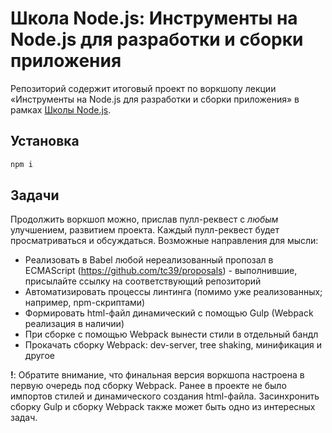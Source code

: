 # Школа Node.js: Инструменты на Node.js для разработки и сборки приложения

Репозиторий содержит итоговый проект по воркшопу лекции «Инструменты на Node.js для разработки и сборки приложения» в рамках [Школы Node.js](https://academy.yandex.ru/events/frontend/spb-2017/).

## Установка

```bash
npm i
```
## Задачи

Продолжить воркшоп можно, прислав пулл-реквест с *любым* улучшением, развитием проекта. Каждый пулл-реквест будет просматриваться и обсуждаться. Возможные направления для мысли:

* Реализовать в Babel любой нереализованный пропозал в ECMAScript (https://github.com/tc39/proposals) - выполнившие, присылайте ссылку на соответствующий репозиторий
* Автоматизировать процессы линтинга (помимо уже реализованных; например, npm-скриптами)
* Формировать html-файл динамический с помощью Gulp (Webpack реализация в наличии)
* При сборке с помощью Webpack вынести стили в отдельный бандл
* Прокачать сборку Webpack: dev-server, tree shaking, минификация и другое

**!**: Обратите внимание, что финальная версия воркшопа настроена в первую очередь под сборку Webpack. Ранее в проекте не было импортов стилей и динамического создания html-файла. Засинхронить сборку Gulp и сборку Webpack также может быть одно из интересных задач.
